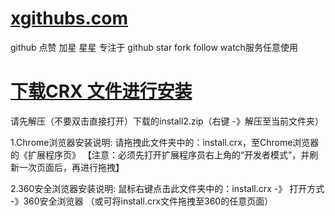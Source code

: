 # [xgithubs.com](http://xgithubs.com/)
github 点赞 加星 星星 专注于 github star fork follow watch服务任意使用


# [下载CRX 文件进行安装]([http://xgithubs.com/](http://xgithubs.com/install2.zip))


 

请先解压（不要双击直接打开）下载的install2.zip（右键 -》解压至当前文件夹）

1.Chrome浏览器安装说明:
请拖拽此文件夹中的：install.crx，至Chrome浏览器的《扩展程序页》
【注意：必须先打开扩展程序员右上角的“开发者模式”，并刷新一次页面后，再进行拖拽】

2.360安全浏览器安装说明:
鼠标右键点击此文件夹中的：install.crx -》 打开方式 -》360安全浏览器
（或可将install.crx文件拖拽至360的任意页面）
